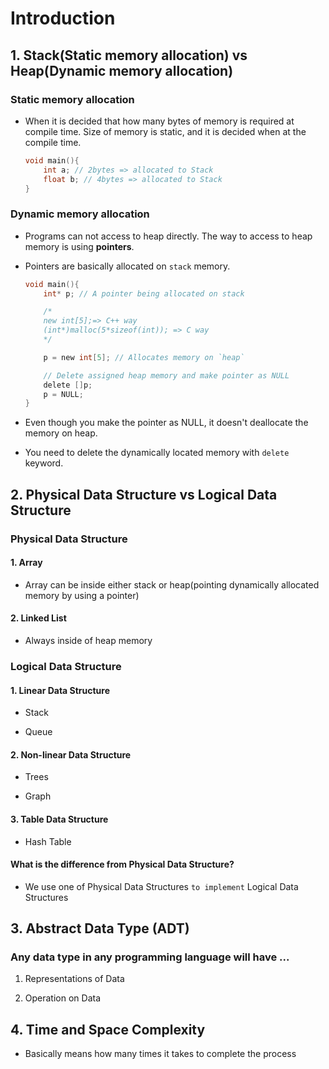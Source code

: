 # Introduction

## 1. Stack(Static memory allocation) vs Heap(Dynamic memory allocation)

### Static memory allocation

- When it is decided that how many bytes of memory is required at compile time. Size of memory is static, and it is decided when at the compile time.

    ```c
    void main(){
        int a; // 2bytes => allocated to Stack
        float b; // 4bytes => allocated to Stack
    }
    ```

### Dynamic memory allocation

- Programs can not access to heap directly. The way to access to heap memory is using **pointers**.

- Pointers are basically allocated on `stack` memory.

    ```c
    void main(){
        int* p; // A pointer being allocated on stack

        /*
        new int[5];=> C++ way
        (int*)malloc(5*sizeof(int)); => C way
        */

        p = new int[5]; // Allocates memory on `heap`

        // Delete assigned heap memory and make pointer as NULL
        delete []p;
        p = NULL;
    }
    ```

- Even though you make the pointer as NULL, it doesn't deallocate the memory on heap.

- You need to delete the dynamically located memory with `delete` keyword.


## 2. Physical Data Structure vs Logical Data Structure

### Physical Data Structure

#### 1. Array

- Array can be inside either stack or heap(pointing dynamically allocated memory by using a pointer)

#### 2. Linked List

- Always inside of heap memory

### Logical Data Structure

#### 1. Linear Data Structure

- Stack

- Queue

#### 2. Non-linear Data Structure

- Trees

- Graph

#### 3. Table Data Structure

- Hash Table

#### What is the difference from Physical Data Structure?

- We use one of Physical Data Structures `to implement` Logical Data Structures


## 3. Abstract Data Type (ADT)

### Any data type in any programming language will have ...

1. Representations of Data

2. Operation on Data

## 4. Time and Space Complexity

- Basically means how many times it takes to complete the process
